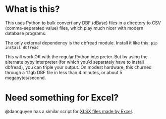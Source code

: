 What is this?
=============
This uses Python to bulk convert any DBF (dBase) files in a directory to CSV (comma-separated value) files, which play much nicer with modern database programs.

The only external dependency is the dbfread module. Install it like this:
`pip install dbfread`

This will work OK with the regular Python interpreter. But by using the alternate pypy interpreter (for which you'd separately have to install dbfread), you can triple your output. On modest hardware, this churned through a 1.1gb DBF file in less than 4 minutes, or about 5 megabytes/second.

Need something for Excel?
=========================
@dannguyen has a similar script for [XLSX files made by Excel](https://gist.github.com/dannguyen/d83f27a93b2e6f80edda22cfa0f0a1d6).

